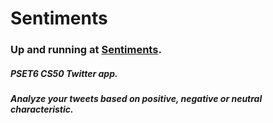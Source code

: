 # Sentiments
### Up and running at [Sentiments](https://aaazureee.pythonanywhere.com). 
##### PSET6 CS50 Twitter app.  
##### Analyze your tweets based on positive, negative or neutral characteristic.
